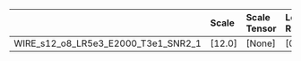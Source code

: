 |                                     | Scale   | Scale Tensor   | Learning Rate   | Best PSNR           | Best SSIM            |
|:------------------------------------|:--------|:---------------|:----------------|:--------------------|:---------------------|
| WIRE_s12_o8_LR5e3_E2000_T3e1_SNR2_1 | [12.0]  | [None]         | [0.005]         | [27.03517198562622] | [0.8198178639155024] |